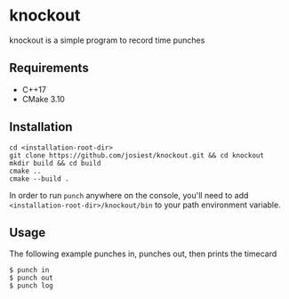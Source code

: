 # knockout

knockout is a simple program to record time punches

## Requirements
- C++17
- CMake 3.10

## Installation

```shellsession
cd <installation-root-dir>
git clone https://github.com/josiest/knockout.git && cd knockout
mkdir build && cd build
cmake ..
cmake --build .
```

In order to run `punch` anywhere on the console, you'll need to add
`<installation-root-dir>/knockout/bin` to your path environment variable.

## Usage

The following example punches in, punches out, then prints the timecard

```shellsession
$ punch in
$ punch out
$ punch log
```
